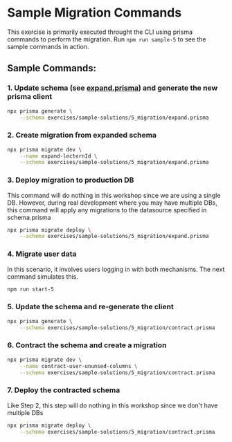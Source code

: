 # Sample Migration Commands

This exercise is primarily executed throught the CLI using prisma commands to perform the migration. Run
`npm run sample-5` to see the sample commands in action.

## Sample Commands:

### 1. Update schema (see [expand.prisma](./expand.prisma)) and generate the new prisma client

```bash
npx prisma generate \
    --schema exercises/sample-solutions/5_migration/expand.prisma
```

### 2. Create migration from expanded schema

```bash
npx prisma migrate dev \
    --name expand-lecternId \
    --schema exercises/sample-solutions/5_migration/expand.prisma
```

### 3. Deploy migration to production DB

This command will do nothing in this workshop since we are using a single DB. However, during real development where you may have multiple DBs, this command will apply any migrations to the datasource specified in schema.prisma

```bash
npx prisma migrate deploy \
    --schema exercises/sample-solutions/5_migration/expand.prisma
```

### 4. Migrate user data

In this scenario, it involves users logging in with both mechanisms. The next command simulates this.

```bash
npm run start-5
```

### 5. Update the schema and re-generate the client

```bash
npx prisma generate \
    --schema exercises/sample-solutions/5_migration/contract.prisma
```

### 6. Contract the schema and create a migration

```bash
npx prisma migrate dev \
    --name contract-user-ununsed-columns \
    --schema exercises/sample-solutions/5_migration/contract.prisma
```

### 7. Deploy the contracted schema

Like Step 2, this step will do nothing in this workshop since we don't have multiple DBs

```bash
npx prisma migrate deploy \
    --schema exercises/sample-solutions/5_migration/contract.prisma
```
